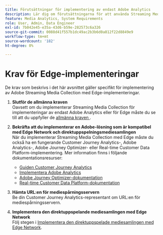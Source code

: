 ```yaml
---
title: Förutsättningar för implementering av endast Adobe Analytics
description: Lär dig om förutsättningarna för att använda Streaming Media Collection med implementeringar som endast gäller för Adobe Analytics eller Edge
feature: Media Analytics, System Requirements
role: User, Admin, Data Engineer
exl-id: 7b042e45-e35a-43d6-b59e-282573c6a326
source-git-commit: 0088d41f557b1dc49ac2b3b6d0a812f22d8849e9
workflow-type: tm+mt
source-wordcount: '182'
ht-degree: 0%

---
```


# Krav för Edge-implementeringar

De krav som beskrivs i det här avsnittet gäller specifikt för implementering av Adobe Streaming Media Collection med Edge-implementeringar.

1. **Slutför de allmänna kraven**<br>
Oavsett om du implementerar Streaming Media Collection för implementeringar av endast Adobe Analytics eller för Edge måste du se till att du uppfyller de [allmänna kraven ](/help/getting-started/prereqs.md) .

1. **Bekräfta att du implementerar en Adobe-lösning som är kompatibel med Edge Network och direktuppspelningsmediesamlingen**<br>
När du implementerar Streaming Media Collection med Edge måste du också ha en fungerande Customer Journey Analytics-, Adobe Analytics-, Adobe Journey Optimizer- eller Real-time Customer Data Platform-implementering. Mer information finns i följande dokumentationsresurser:
   * [Guiden Customer Journey Analytics](https://experienceleague.adobe.com/docs/analytics-platform/using/cja-landing.html?lang=sv-SE)
   * [Implementera Adobe Analytics](https://experienceleague.adobe.com/docs/analytics/implementation/home.html?lang=sv-SE)
   * [Adobe Journey Optimizer-dokumentation](https://experienceleague.adobe.com/docs/journey-optimizer.html?lang=sv-SE)
   * [Real-time Customer Data Platform-dokumentation](https://experienceleague.adobe.com/docs/real-time-customer-data-platform.html?lang=sv-SE)

1. **Hämta URL:en för mediespårningsservern**<br>
Be din Customer Journey Analytics-representant om URL:en för mediespårningsservern. <!-- This is the `collection-api-server` URL for the Mobile SDK, the JavaScript SDK, and the non-collection-api tracking server for Roku. Domain names for API implementation is: `[your_namespace].hb-api.omtrdc.net`. -->

1. **Implementera den direktuppspelande mediesamlingen med Edge Network**<br>
Följ stegen i [Implementera den direktuppspelade mediesamlingen med Edge Network](/help/implementation/edge/implementation-edge.md).

